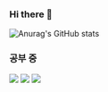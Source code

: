 ### Hi there 👋
![Anurag's GitHub stats](https://github-readme-stats.vercel.app/api?username=thisisjueon&show_icons=true&theme=radical)

### 공부 중
<img src="https://img.shields.io/badge/python-#3776AB?style=for-the-badge&logo=python&logoColor=white">
<img src="https://img.shields.io/badge/django-#092E20?style=for-the-badge&logo=django&logoColor=white">
<img src="https://img.shields.io/badge/flutter-#02569B?style=for-the-badge&logo=flutter&logoColor=white">

<!--
**thisisjueon/thisisjueon** is a ✨ _special_ ✨ repository because its `README.md` (this file) appears on your GitHub profile.

Here are some ideas to get you started:

- 🔭 I’m currently working on ...
- 🌱 I’m currently learning ...
- 👯 I’m looking to collaborate on ...
- 🤔 I’m looking for help with ...
- 💬 Ask me about ...
- 📫 How to reach me: ...
- 😄 Pronouns: ...
- ⚡ Fun fact: ...
-->
